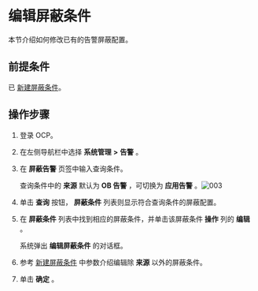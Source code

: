 编辑屏蔽条件 
===========================

本节介绍如何修改已有的告警屏蔽配置。

前提条件 
-------------------------

已 [新建屏蔽条件](/zh-CN/3.ob-cloud-platform/9.use-alert-management/14.new-shielding-conditions.md)。

操作步骤 
-------------------------

1. 登录 OCP。

   

2. 在左侧导航栏中选择 **系统管理** **\>** **告警** 。

   

3. 在 **屏蔽告警** 页签中输入查询条件。

   查询条件中的 **来源** 默认为 **OB 告警** ，可切换为 **应用告警** 。![003](https://help-static-aliyun-doc.aliyuncs.com/assets/img/zh-CN/4429060261/p271386.png)
   

4. 单击 **查询** 按钮， **屏蔽条件** 列表则显示符合查询条件的屏蔽配置。

   

5. 在 **屏蔽条件** 列表中找到相应的屏蔽条件，并单击该屏蔽条件 **操作** 列的 **编辑** 。

   系统弹出 **编辑屏蔽条件** 的对话框。
   

6. 参考 [新建屏蔽条件](/zh-CN/3.ob-cloud-platform/9.use-alert-management/14.new-shielding-conditions.md) 中参数介绍编辑除 **来源** 以外的屏蔽条件。

   

7. 单击 **确定** 。

   



